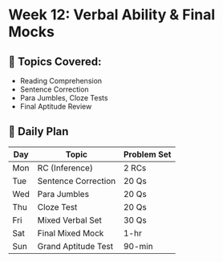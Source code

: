 # Week 12: Verbal Ability & Final Mocks

## 🔹 Topics Covered:
- Reading Comprehension
- Sentence Correction
- Para Jumbles, Cloze Tests
- Final Aptitude Review

## 📅 Daily Plan

| Day | Topic | Problem Set |
|-----|-------|-------------|
| Mon | RC (Inference) | 2 RCs |
| Tue | Sentence Correction | 20 Qs |
| Wed | Para Jumbles | 20 Qs |
| Thu | Cloze Test | 20 Qs |
| Fri | Mixed Verbal Set | 30 Qs |
| Sat | Final Mixed Mock | 1-hr |
| Sun | Grand Aptitude Test | 90-min |
